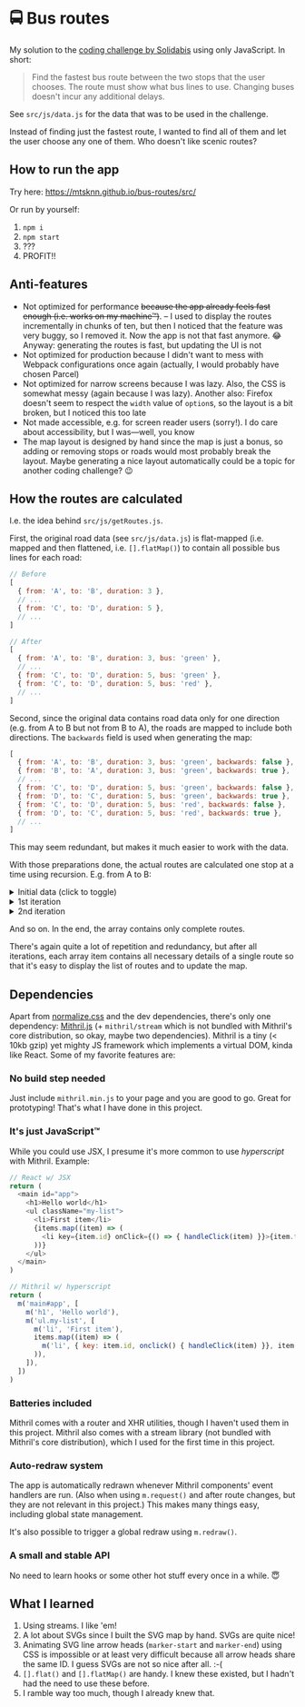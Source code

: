# :oncoming_bus: Bus routes

My solution to the
[coding challenge by Solidabis](https://koodihaaste.solidabis.com/) using only
JavaScript. In short:

> Find the fastest bus route between the two stops that the user chooses. The
> route must show what bus lines to use. Changing buses doesn't incur any
> additional delays.

See `src/js/data.js` for the data that was to be used in the challenge.

Instead of finding just the fastest route, I wanted to find all of them and let
the user choose any one of them. Who doesn't like scenic routes?

## How to run the app

Try here: <https://mtsknn.github.io/bus-routes/src/>

Or run by yourself:

1. `npm i`
2. `npm start`
3. ???
4. PROFIT!!

## Anti-features

- Not optimized for performance ~~because the app already feels fast enough
  (i.e. works on my machine&trade;)~~. &ndash; I used to display the routes
  incrementally in chunks of ten, but then I noticed that the feature was very
  buggy, so I removed it. Now the app is not that fast anymore. :joy: Anyway:
  generating the routes is fast, but updating the UI is not
- Not optimized for production because I didn't want to mess with Webpack
  configurations once again (actually, I would probably have chosen Parcel)
- Not optimized for narrow screens because I was lazy. Also, the CSS is somewhat
  messy (again because I was lazy). Another also: Firefox doesn't seem to
  respect the `width` value of `option`s, so the layout is a bit broken, but I
  noticed this too late
- Not made accessible, e.g. for screen reader users (sorry!). I do care about
  accessibility, but I was&mdash;well, you know
- The map layout is designed by hand since the map is just a bonus, so adding or
  removing stops or roads would most probably break the layout. Maybe generating
  a nice layout automatically could be a topic for another coding challenge?
  :wink:

## How the routes are calculated

I.e. the idea behind `src/js/getRoutes.js`.

First, the original road data (see `src/js/data.js`) is flat-mapped (i.e. mapped
and then flattened, i.e. `[].flatMap()`) to contain all possible bus lines for
each road:

```js
// Before
[
  { from: 'A', to: 'B', duration: 3 },
  // ...
  { from: 'C', to: 'D', duration: 5 },
  // ...
]

// After
[
  { from: 'A', to: 'B', duration: 3, bus: 'green' },
  // ...
  { from: 'C', to: 'D', duration: 5, bus: 'green' },
  { from: 'C', to: 'D', duration: 5, bus: 'red' },
  // ...
]
```

Second, since the original data contains road data only for one direction (e.g.
from A to B but not from B to A), the roads are mapped to include both
directions. The `backwards` field is used when generating the map:

```js
[
  { from: 'A', to: 'B', duration: 3, bus: 'green', backwards: false },
  { from: 'B', to: 'A', duration: 3, bus: 'green', backwards: true },
  // ...
  { from: 'C', to: 'D', duration: 5, bus: 'green', backwards: false },
  { from: 'D', to: 'C', duration: 5, bus: 'green', backwards: true },
  { from: 'C', to: 'D', duration: 5, bus: 'red', backwards: false },
  { from: 'D', to: 'C', duration: 5, bus: 'red', backwards: true },
  // ...
]
```

This may seem redundant, but makes it much easier to work with the data.

With those preparations done, the actual routes are calculated one stop at a
time using recursion. E.g. from A to B:

<details>
  <summary>Initial data (click to toggle)</summary>

```js
{
  buses: [],
  busLines: 0,
  duration: 0,
  roads: [],
  stops: ['A'],
}
```

</details>

<details>
  <summary>1st iteration</summary>

```js
[
  {
    buses: ['green'],
    busLines: 1,
    duration: 3,
    roads: [
      { duration: 3, from: 'A', to: 'B', buses: 'green', backwards: false },
    ],
    stops: ['A', 'B'], // B is the destination → this route is complete
  },

  {
    buses: ['green'],
    busLines: 1,
    duration: 1,
    roads: [
      { duration: 1, from: 'A', to: 'D', buses: 'green', backwards: true },
    ],
    stops: ['A', 'D'],
  },

  {
    buses: ['green'],
    busLines: 1,
    duration: 1,
    roads: [
      { duration: 1, from: 'A', to: 'C', buses: 'green', backwards: false },
    ],
    stops: ['A', 'C'],
  },
]
```

</details>

<details>
  <summary>2nd iteration</summary>

```js
[
  {
    buses: ['green'],
    busLines: 1,
    duration: 3,
    roads: [
      { duration: 3, from: 'A', to: 'B', bus: 'green', backwards: false },
    ],
    stops: ['A', 'B'], // This route is (still) complete
  },

  {
    buses: ['green', 'green'],
    busLines: 1,
    duration: 3,
    roads: [
      { duration: 1, from: 'A', to: 'D', bus: 'green', backwards: true },
      { duration: 2, from: 'D', to: 'B', bus: 'green', backwards: true },
    ],
    stops: ['A', 'D', 'B'], // This route is complete
  },
  {
    buses: ['green', 'green'],
    busLines: 1,
    duration: 6,
    roads: [
      { duration: 1, from: 'A', to: 'D', bus: 'green', backwards: true },
      { duration: 5, from: 'D', to: 'C', bus: 'green', backwards: true },
    ],
    stops: ['A', 'D', 'C'],
  },
  {
    buses: ['green', 'red'],
    busLines: 2,
    duration: 6,
    roads: [
      { duration: 1, from: 'A', to: 'D', bus: 'green', backwards: true },
      { duration: 5, from: 'D', to: 'C', bus: 'red', backwards: true },
    ],
    stops: ['A', 'D', 'C'],
  },
  {
    buses: ['green', 'blue'],
    busLines: 2,
    duration: 4,
    roads: [
      { duration: 1, from: 'A', to: 'D', bus: 'green', backwards: true },
      { duration: 3, from: 'D', to: 'E', bus: 'blue', backwards: true },
    ],
    stops: ['A', 'D', 'E'],
  },
  {
    buses: ['green', 'green'],
    busLines: 1,
    duration: 4,
    roads: [
      { duration: 1, from: 'A', to: 'D', bus: 'green', backwards: true },
      { duration: 3, from: 'D', to: 'E', bus: 'green', backwards: true },
    ],
    stops: ['A', 'D', 'E'],
  },
  {
    buses: ['green', 'red'],
    busLines: 2,
    duration: 7,
    roads: [
      { duration: 1, from: 'A', to: 'D', bus: 'green', backwards: true },
      { duration: 6, from: 'D', to: 'R', bus: 'red', backwards: false },
    ],
    stops: ['A', 'D', 'R'],
  },

  // Similarly, routes starting with stops A and C (abbreviated for brevity)
  { stops: ['A', 'C', 'D'], buses: ['green', 'green'] },
  { stops: ['A', 'C', 'D'], buses: ['green', 'red'] },
  { stops: ['A', 'C', 'E'], buses: ['green', 'green'] },
]
```

</details>

And so on. In the end, the array contains only complete routes.

There's again quite a lot of repetition and redundancy, but after all
iterations, each array item contains all necessary details of a single route so
that it's easy to display the list of routes and to update the map.

## Dependencies

Apart from [normalize.css](https://github.com/necolas/normalize.css) and the dev
dependencies, there's only one dependency: [Mithril.js](https://mithril.js.org/)
(+ `mithril/stream` which is not bundled with Mithril's core distribution, so
okay, maybe two dependencies). Mithril is a tiny (< 10kb gzip) yet mighty JS
framework which implements a virtual DOM, kinda like React. Some of my favorite
features are:

### No build step needed

Just include `mithril.min.js` to your page and you are good to go. Great for
prototyping! That's what I have done in this project.

### It's just JavaScript&trade;

While you could use JSX, I presume it's more common to use _hyperscript_ with
Mithril. Example:

```js
// React w/ JSX
return (
  <main id="app">
    <h1>Hello world</h1>
    <ul className="my-list">
      <li>First item</li>
      {items.map((item) => (
        <li key={item.id} onClick={() => { handleClick(item) }}>{item.text}</li>
      ))}
    </ul>
  </main>
)
```

```js
// Mithril w/ hyperscript
return (
  m('main#app', [
    m('h1', 'Hello world'),
    m('ul.my-list', [
      m('li', 'First item'),
      items.map((item) => (
        m('li', { key: item.id, onclick() { handleClick(item) }}, item.text)
      )),
    ]),
  ])
)
```

### Batteries included

Mithril comes with a router and XHR utilities, though I haven't used them in
this project. Mithril also comes with a stream library (not bundled with
Mithril's core distribution), which I used for the first time in this project.

### Auto-redraw system

The app is automatically redrawn whenever Mithril components' event handlers are
run. (Also when using `m.request()` and after route changes, but they are not
relevant in this project.) This makes many things easy, including global state
management.

It's also possible to trigger a global redraw using `m.redraw()`.

### A small and stable API

No need to learn hooks or some other hot stuff every once in a while. :innocent:

## What I learned

1. Using streams. I like 'em!
2. A lot about SVGs since I built the SVG map by hand. SVGs are quite nice!
3. Animating SVG line arrow heads (`marker-start` and `marker-end`) using CSS is
   impossible or at least very difficult because all arrow heads share the same
   ID. I guess SVGs are not so nice after all. :-(
4. `[].flat()` and `[].flatMap()` are handy. I knew these existed, but I hadn't
   had the need to use these before.
5. I ramble way too much, though I already knew that.
